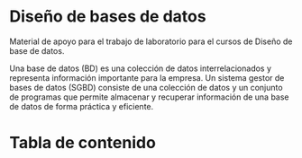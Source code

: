 # Diseño de bases de datos 
Material de apoyo para el trabajo de laboratorio para el cursos de Diseño de base de datos.

Una base de datos (BD) es una colección de datos interrelacionados y representa información importante para la empresa.
Un sistema gestor de bases de datos (SGBD) consiste de una colección de datos y un conjunto de programas que permite almacenar y recuperar información de una base de datos de forma práctica y eficiente.

# Tabla de contenido
